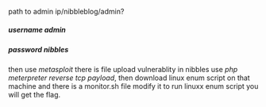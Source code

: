 path to admin ip/nibbleblog/admin?
##### username admin
##### password nibbles
then use *metasploit* there is file upload vulnerablity in nibbles use *php meterpreter reverse tcp payload*, then download linux enum script on that machine and there is a monitor.sh file modify it to run linuxx enum script you will get the flag.
